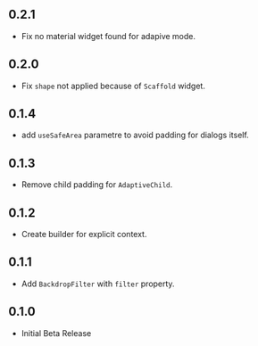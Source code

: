 ## 0.2.1

* Fix no material widget found for adapive mode.

## 0.2.0

* Fix `shape` not applied because of `Scaffold` widget.

## 0.1.4

* add `useSafeArea` parametre to avoid padding for dialogs itself.

## 0.1.3

* Remove child padding for `AdaptiveChild`.

## 0.1.2

* Create builder for explicit context.

## 0.1.1

* Add `BackdropFilter` with `filter` property.

## 0.1.0

* Initial Beta Release
